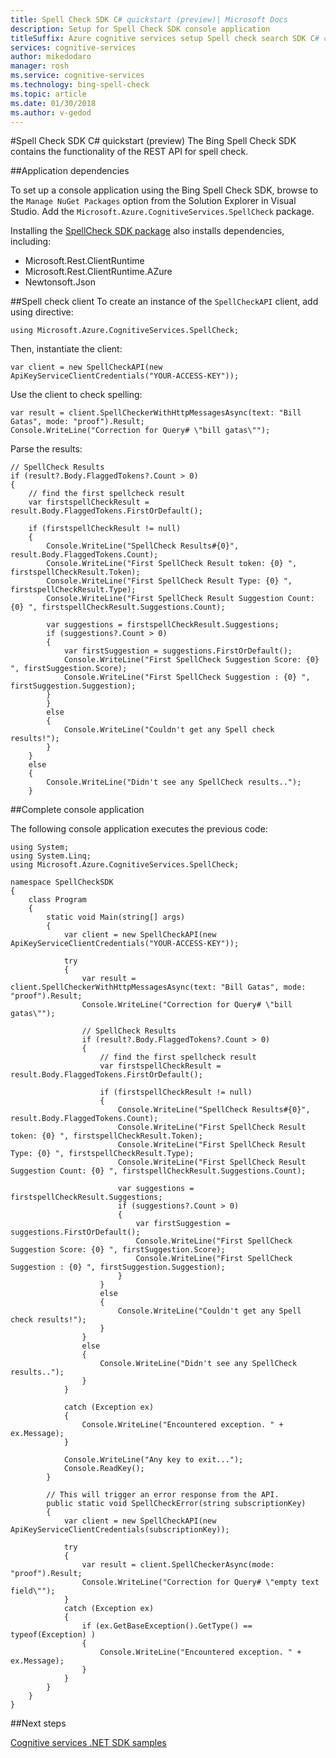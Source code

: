 ```yaml
---
title: Spell Check SDK C# quickstart (preview)| Microsoft Docs
description: Setup for Spell Check SDK console application
titleSuffix: Azure cognitive services setup Spell check search SDK C# console application
services: cognitive-services
author: mikedodaro
manager: rosh
ms.service: cognitive-services
ms.technology: bing-spell-check
ms.topic: article
ms.date: 01/30/2018
ms.author: v-gedod
---
```


#Spell Check SDK C# quickstart (preview)
The Bing Spell Check SDK contains the functionality of the REST API for spell check. 

##Application dependencies

To set up a console application using the Bing Spell Check SDK, browse to the `Manage NuGet Packages` option from the Solution Explorer in Visual Studio.  Add the `Microsoft.Azure.CognitiveServices.SpellCheck` package.

Installing the [SpellCheck SDK package](https://www.nuget.org/packages/Microsoft.Azure.CognitiveServices.SpellCheck/1.1.0-preview) also installs dependencies, including:
* Microsoft.Rest.ClientRuntime
* Microsoft.Rest.ClientRuntime.AZure
* Newtonsoft.Json

##Spell check client
To create an instance of the `SpellCheckAPI` client, add using directive:
```
using Microsoft.Azure.CognitiveServices.SpellCheck;

```
Then, instantiate the client:
```
var client = new SpellCheckAPI(new ApiKeyServiceClientCredentials("YOUR-ACCESS-KEY"));

```
Use the client to check spelling:
```
var result = client.SpellCheckerWithHttpMessagesAsync(text: "Bill Gatas", mode: "proof").Result;
Console.WriteLine("Correction for Query# \"bill gatas\"");

```

Parse the results:
```
// SpellCheck Results
if (result?.Body.FlaggedTokens?.Count > 0)
{
    // find the first spellcheck result
    var firstspellCheckResult = result.Body.FlaggedTokens.FirstOrDefault();

    if (firstspellCheckResult != null)
    {
        Console.WriteLine("SpellCheck Results#{0}", result.Body.FlaggedTokens.Count);
        Console.WriteLine("First SpellCheck Result token: {0} ", firstspellCheckResult.Token);
        Console.WriteLine("First SpellCheck Result Type: {0} ", firstspellCheckResult.Type);
        Console.WriteLine("First SpellCheck Result Suggestion Count: {0} ", firstspellCheckResult.Suggestions.Count);

        var suggestions = firstspellCheckResult.Suggestions;
        if (suggestions?.Count > 0)
        {
            var firstSuggestion = suggestions.FirstOrDefault();
            Console.WriteLine("First SpellCheck Suggestion Score: {0} ", firstSuggestion.Score);
            Console.WriteLine("First SpellCheck Suggestion : {0} ", firstSuggestion.Suggestion);
        }
        }
        else
        {
            Console.WriteLine("Couldn't get any Spell check results!");
        }
    }
    else
    {
        Console.WriteLine("Didn't see any SpellCheck results..");
    }

```
##Complete console application

The following console application executes the previous code:
```
using System;
using System.Linq;
using Microsoft.Azure.CognitiveServices.SpellCheck;

namespace SpellCheckSDK
{
    class Program
    {
        static void Main(string[] args)
        {
            var client = new SpellCheckAPI(new ApiKeyServiceClientCredentials("YOUR-ACCESS-KEY"));

            try
            {
                var result = client.SpellCheckerWithHttpMessagesAsync(text: "Bill Gatas", mode: "proof").Result;
                Console.WriteLine("Correction for Query# \"bill gatas\"");

                // SpellCheck Results
                if (result?.Body.FlaggedTokens?.Count > 0)
                {
                    // find the first spellcheck result
                    var firstspellCheckResult = result.Body.FlaggedTokens.FirstOrDefault();

                    if (firstspellCheckResult != null)
                    {
                        Console.WriteLine("SpellCheck Results#{0}", result.Body.FlaggedTokens.Count);
                        Console.WriteLine("First SpellCheck Result token: {0} ", firstspellCheckResult.Token);
                        Console.WriteLine("First SpellCheck Result Type: {0} ", firstspellCheckResult.Type);
                        Console.WriteLine("First SpellCheck Result Suggestion Count: {0} ", firstspellCheckResult.Suggestions.Count);

                        var suggestions = firstspellCheckResult.Suggestions;
                        if (suggestions?.Count > 0)
                        {
                            var firstSuggestion = suggestions.FirstOrDefault();
                            Console.WriteLine("First SpellCheck Suggestion Score: {0} ", firstSuggestion.Score);
                            Console.WriteLine("First SpellCheck Suggestion : {0} ", firstSuggestion.Suggestion);
                        }
                    }
                    else
                    {
                        Console.WriteLine("Couldn't get any Spell check results!");
                    }
                }
                else
                {
                    Console.WriteLine("Didn't see any SpellCheck results..");
                }
            }

            catch (Exception ex)
            {
                Console.WriteLine("Encountered exception. " + ex.Message);
            }

            Console.WriteLine("Any key to exit...");
            Console.ReadKey();
        }
        
        // This will trigger an error response from the API.
        public static void SpellCheckError(string subscriptionKey)
        {
            var client = new SpellCheckAPI(new ApiKeyServiceClientCredentials(subscriptionKey));

            try
            {
                var result = client.SpellCheckerAsync(mode: "proof").Result;
                Console.WriteLine("Correction for Query# \"empty text field\"");
            }
            catch (Exception ex)
            {
                if (ex.GetBaseException().GetType() == typeof(Exception) )
                {
                    Console.WriteLine("Encountered exception. " + ex.Message);
                }
            }
        }
    }
}

```

##Next steps

[Cognitive services .NET SDK samples](https://github.com/Azure-Samples/cognitive-services-dotnet-sdk-samples/tree/master/BingSearchv7)
